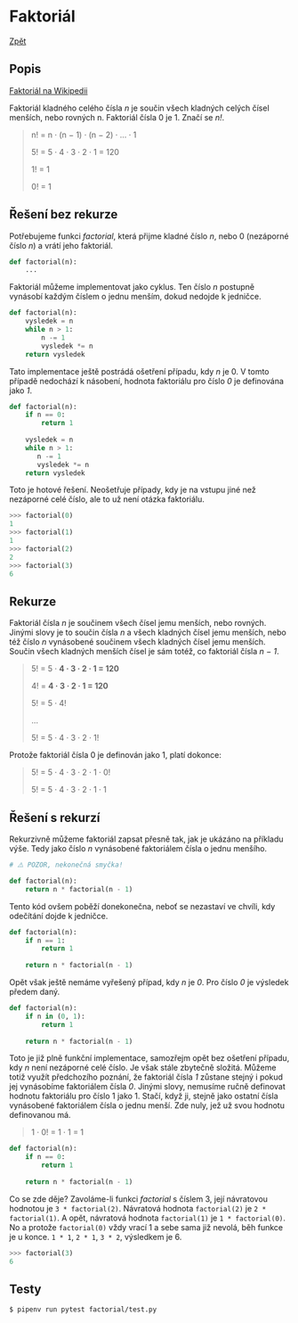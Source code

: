# Faktoriál #

[Zpět](..)

## Popis ##

[Faktoriál na Wikipedii](https://cs.wikipedia.org/wiki/Faktoriál)

Faktoriál kladného celého čísla _n_ je součin všech kladných celých čísel menších, nebo rovných n. Faktoriál čísla 0 je 1. Značí se _n!_.

> n! = n · (n − 1) · (n − 2) · … · 1
> 
> 5! = 5 · 4 · 3 · 2 · 1 = 120
>
> 1! = 1
> 
> 0! = 1

## Řešení bez rekurze ##

Potřebujeme funkci _factorial_, která přijme kladné číslo _n_, nebo 0 (nezáporné číslo _n_) a vrátí jeho faktoriál.

```python
def factorial(n):
    ...
```

Faktoriál můžeme implementovat jako cyklus. Ten číslo _n_ postupně vynásobí každým číslem o jednu menším, dokud nedojde k jedničce.

```python
def factorial(n):
    vysledek = n
    while n > 1:
        n -= 1
        vysledek *= n
    return vysledek
```

Tato implementace ještě postrádá ošetření případu, kdy _n_ je 0. V tomto případě nedochází k násobení, hodnota faktoriálu pro číslo _0_ je definována jako _1_.

```python
def factorial(n):
    if n == 0:
        return 1
    
    vysledek = n
    while n > 1:
       n -= 1
       vysledek *= n
    return vysledek
```

Toto je hotové řešení. Neošetřuje případy, kdy je na vstupu jiné než nezáporné celé číslo, ale to už není otázka faktoriálu.

```python
>>> factorial(0)
1
>>> factorial(1)
1
>>> factorial(2)
2
>>> factorial(3)
6
```

## Rekurze ##

Faktoriál čísla _n_ je součinem všech čísel jemu menších, nebo rovných. Jinými slovy je to součin čísla _n_ a všech kladných čísel jemu menších, nebo též číslo _n_ vynásobené součinem všech kladných čísel jemu menších. Součin všech kladných menších čísel je sám totéž, co faktoriál čísla _n − 1_.

> 5! = 5 · **4 · 3 · 2 · 1 = 120**
>
> 4! = **4 · 3 · 2 · 1 = 120**
>
> 5! = 5 · 4!
> 
> …
> 
> 5! = 5 · 4 · 3 · 2 · 1!

Protože faktoriál čísla 0 je definován jako 1, platí dokonce:

> 5! = 5 · 4 · 3 · 2 · 1 · 0!
> 
> 5! = 5 · 4 · 3 · 2 · 1 · 1

## Řešení s rekurzí ##

Rekurzivně můžeme faktoriál zapsat přesně tak, jak je ukázáno na příkladu výše. Tedy jako číslo _n_ vynásobené faktoriálem čísla o jednu menšího.

```python
# ⚠️ POZOR, nekonečná smyčka!

def factorial(n):
    return n * factorial(n - 1)
```

Tento kód ovšem poběží donekonečna, neboť se nezastaví ve chvíli, kdy odečítání dojde k jedničce.

```python
def factorial(n):
    if n == 1:
        return 1
    
    return n * factorial(n - 1)
```

Opět však ještě nemáme vyřešený případ, kdy _n_ je _0_. Pro číslo _0_ je výsledek předem daný.

```python
def factorial(n):
    if n in (0, 1):
        return 1
    
    return n * factorial(n - 1)
```

Toto je již plně funkční implementace, samozřejm opět bez ošetření případu, kdy _n_ není nezáporné celé číslo. Je však stále zbytečně složitá. Můžeme totiž využít předchozího poznání, že faktoriál čísla _1_ zůstane stejný i pokud jej vynásobíme faktoriálem čísla _0_. Jinými slovy, nemusíme ručně definovat hodnotu faktoriálu pro číslo 1 jako 1. Stačí, když ji, stejně jako ostatní čísla vynásobené faktoriálem čísla o jednu menší. Zde nuly, jež už svou hodnotu definovanou má.

> 1 · 0! = 1 · 1 = 1  

```python
def factorial(n):
    if n == 0:
        return 1
    
    return n * factorial(n - 1)
```

Co se zde děje? Zavoláme-li funkci _factorial_ s číslem 3, její návratovou hodnotou je `3 * factorial(2)`. Návratová hodnota `factorial(2)` je `2 * factorial(1)`. A opět, návratová hodnota `factorial(1)` je `1 * factorial(0)`. No a protože `factorial(0)` vždy vrací 1 a sebe sama již nevolá, běh funkce je u konce. `1 * 1`, `2 * 1`, `3 * 2`, výsledkem je 6.

```python
>>> factorial(3)
6
```

## Testy ##

```bash
$ pipenv run pytest factorial/test.py
```
